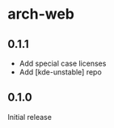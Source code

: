 # arch-web

## 0.1.1

* Add special case licenses
* Add [kde-unstable] repo

## 0.1.0

Initial release
